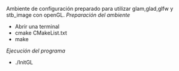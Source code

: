 Ambiente de configuración preparado para utilizar glam,glad,glfw y stb_image con openGL.
*Preparación del ambiente*
- Abrir una terminal
- cmake CMakeList.txt
- make

*Ejecución del programa*
- ./InitGL
